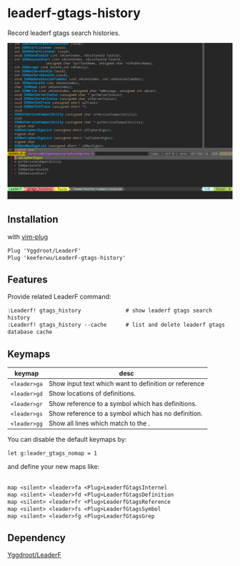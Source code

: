 leaderf-gtags-history
====================

Record leaderf gtags search histories.

![screenshot](images/screenshot.png "screenshot")

## Installation

with [vim-plug](https://github.com/junegunn/vim-plug)

```vim
Plug 'Yggdroot/LeaderF'
Plug 'keeferwu/LeaderF-gtags-history'
```

## Features

Provide related LeaderF command:

```vim
:Leaderf! gtags_history              # show leaderf gtags search history
:Leaderf! gtags_history --cache      # list and delete leaderf gtags database cache
```

## Keymaps

| keymap | desc |
|--------|------|
| `<leader>ga` |  Show input text which want to definition or reference|
| `<leader>gd` |  Show <cword> locations of definitions.|
| `<leader>gr` |  Show <cword> reference to a symbol which has definitions.|
| `<leader>gs` |  Show <cword> reference to a symbol which has no definition.|
| `<leader>gg` |  Show all lines which match to the <cword>.|

You can disable the default keymaps by:

```VimL
let g:leader_gtags_nomap = 1
```

and define your new maps like:

```VimL

map <silent> <leader>fa <Plug>LeaderfGtagsInternel
map <silent> <leader>fd <Plug>LeaderfGtagsDefinition
map <silent> <leader>fr <Plug>LeaderfGtagsReference
map <silent> <leader>fs <Plug>LeaderfGtagsSymbol
map <silent> <leader>fg <Plug>LeaderfGtagsGrep
```


Dependency
----------

[Yggdroot/LeaderF](https://github.com/Yggdroot/LeaderF)
